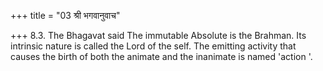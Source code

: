 +++
title = "03 श्री भगवानुवाच"

+++
8.3. The Bhagavat said The immutable Absolute is the Brahman. Its
intrinsic nature is called the Lord of the self. The emitting activity
that causes the birth of both the animate and the inanimate is named
'action '.
